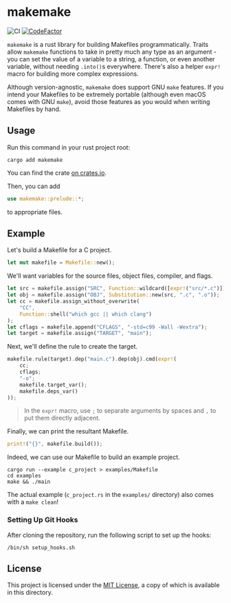 # makemake

![CI](https://github.com/ethanuppal/makemake/actions/workflows/ci.yaml/badge.svg)
[![CodeFactor](https://www.codefactor.io/repository/github/ethanuppal/makemake/badge)](https://www.codefactor.io/repository/github/ethanuppal/makemake)

`makemake` is a rust library for building Makefiles programmatically.
Traits allow `makemake` functions to take in pretty much any type as an
argument - you can set the value of a variable to a string, a function, or
even another variable, without needing `.into()`s everywhere. There's also a
helper `expr!` macro for building more complex expressions.

Although version-agnostic, `makemake` does support GNU `make` features. If
you intend your Makefiles to be extremely portable (although even macOS
comes with GNU `make`), avoid those features as you would when writing
Makefiles by hand.

## Usage

Run this command in your rust project root:
```shell
cargo add makemake
```
You can find the crate [on crates.io](https://crates.io/crates/makemake).

Then, you can add
```rust
use makemake::prelude::*;
```
to appropriate files.

## Example

Let's build a Makefile for a C project.
```rs
let mut makefile = Makefile::new();
```

We'll want variables for the source files, object files, compiler, and
flags.
```rs
let src = makefile.assign("SRC", Function::wildcard([expr!("src/*.c")]));
let obj = makefile.assign("OBJ", Substitution::new(src, ".c", ".o"));
let cc = makefile.assign_without_overwrite(
    "CC",
    Function::shell("which gcc || which clang")
);
let cflags = makefile.append("CFLAGS", "-std=c99 -Wall -Wextra");
let target = makefile.assign("TARGET", "main");
```

Next, we'll define the rule to create the target.
```rs
makefile.rule(target).dep("main.c").dep(obj).cmd(expr!(
    cc;
    cflags;
    "-o";
    makefile.target_var();
    makefile.deps_var()
));
```
> In the `expr!` macro, use `;` to separate arguments by spaces and `,` to
> put
them directly adjacent.

Finally, we can print the resultant Makefile.
```rs
print!("{}", makefile.build());
```

Indeed, we can use our Makefile to build an example project.
```shell
cargo run --example c_project > examples/Makefile
cd examples
make && ./main
```
The actual example (`c_project.rs` in the `examples/` directory) also comes
with a `make clean`!

### Setting Up Git Hooks

After cloning the repository, run the following script to set up the hooks:
```shell
/bin/sh setup_hooks.sh
```

## License

This project is licensed under the [MIT License](LICENSE), a copy of which
is available in this directory.